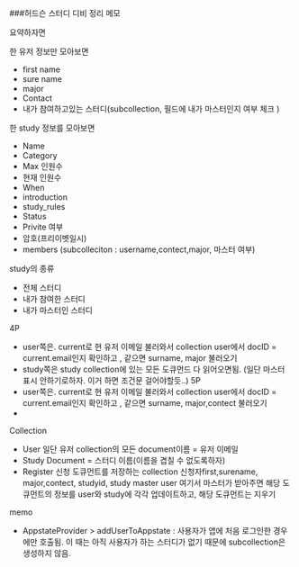 ###허드슨 스터디 디비 정리 메모


요약하자면

한 유저 정보만 모아보면
- first name
- sure name
- major
- Contact
- 내가 참여하고있는 스터디(subcollection, 필드에 내가 마스터인지 여부 체크 )

한 study 정보를 모아보면
- Name 
- Category
- Max 인원수
- 현재 인원수
- When
- introduction
- study_rules
- Status
- Privite 여부
- 암호(프리이벳일시) 
- members (subcolleciton : username,contect,major, 마스터 여부)


study의 종류
- 전체 스터디
- 내가 참여한 스터디
- 내가 마스터인 스터디

4P 
- user쪽은. current로 현 유저 이메일 불러와서 collection user에서 docID = current.email인지 확인하고 , 같으면 surname, major 불러오기 
- study쪽은 study collection에 있는 모든 도큐먼드 다 읽어오면됨. (일단 마스터 표시 안하기로하자. 이거 하면 조건문 걸어야할듯..)
5P
- user쪽은. current로 현 유저 이메일 불러와서 collection user에서 docID = current.email인지 확인하고 , 같으면 surname, major,contect 불러오기
-  

Collection
- User
일단 유저 collection의 모든 document이름 = 유저 이메일
- Study
Document = 스터디 이름(이름을 겹칠 수 없도록하자)
- Register
신청 도큐먼트를 저장하는 collection 
신청자first,surename, major,contect, studyid, study master user
여기서 마스터가 받아주면 해당 도큐먼트의 정보를 user와 study에 각각 업데이트하고, 해당 도큐먼트는 지우기 

memo 
- AppstateProvider > addUserToAppstate : 사용자가 앱에 처음 로그인한 경우에만 호출됨. 이 때는 아직 사용자가 하는 스터디가 없기 때문에 subcollection은 생성하지 않음. 
